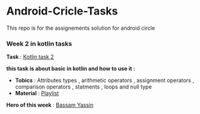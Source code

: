 Android-Cricle-Tasks
=========================
This repo is for the assignements solution for android circle

### Week 2 in kotlin tasks 
**Task** : [Kotlin task 2](https://drive.google.com/file/d/1d7rCerHvTY-fJifs9mCDtY2gblkfZBWZ/view?usp=sharing)

**this task is about basic in kotlin and how to use it :**

- **Tobics** : Attributes types , arithmetic operators , assignment operators , comparison operators , statments , loops and null type 
- **Material** : [Playlist](https://www.youtube.com/watch?v=Lcu-n6yaMKM&list=PLXjbGq0ERjFriC0igmYE9qUwwJfEHGJ8H&index=13)
  
**Hero of this week** : [Bassam Yassin](https://github.com/Bassam-devAndroid)

